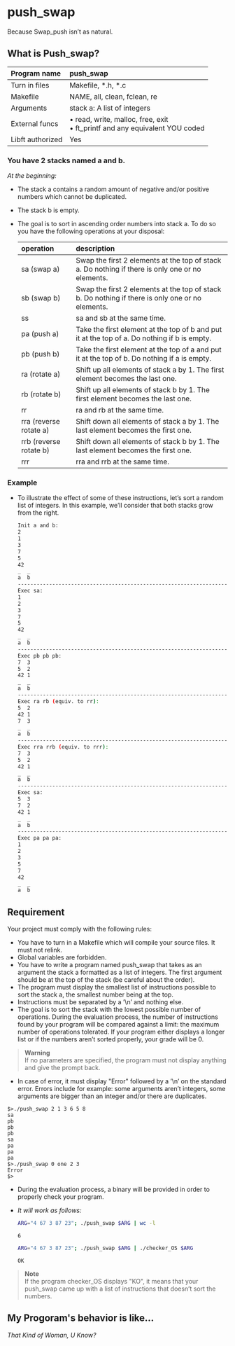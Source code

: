 # push_swap
Because Swap_push isn’t as natural.

## What is Push_swap?

Program name | push_swap
:----------- | :--------
Turn in files | Makefile, *.h, *.c
Makefile | NAME, all, clean, fclean, re
Arguments | stack a: A list of integers
External funcs | • read, write, malloc, free, exit<br>• ft_printf and any equivalent YOU coded
Libft authorized |  Yes

### You have 2 stacks named a and b.
_At the beginning:_
* The stack a contains a random amount of negative and/or positive numbers
which cannot be duplicated.
* The stack b is empty.
* The goal is to sort in ascending order numbers into stack a. To do so you have the following operations at your disposal:

	operation | description
	:-------- | :----------
	sa (swap a) | Swap the first 2 elements at the top of stack a. Do nothing if there is only one or no elements.
	sb (swap b) | Swap the first 2 elements at the top of stack b. Do nothing if there is only one or no elements.
	ss | sa and sb at the same time.
	pa (push a) | Take the first element at the top of b and put it at the top of a. Do nothing if b is empty.
	pb (push b) | Take the first element at the top of a and put it at the top of b. Do nothing if a is empty.
	ra (rotate a) | Shift up all elements of stack a by 1. The first element becomes the last one.
	rb (rotate b) | Shift up all elements of stack b by 1. The first element becomes the last one.
	rr | ra and rb at the same time.
	rra (reverse rotate a) | Shift down all elements of stack a by 1. The last element becomes the first one.
	rrb (reverse rotate b) | Shift down all elements of stack b by 1. The last element becomes the first one.
	rrr | rra and rrb at the same time.

### Example

* To illustrate the effect of some of these instructions, let’s sort a random list of integers. In this example, we’ll consider that both stacks grow from the right.
	```sh
	Init a and b:
	2
	1
	3
	7
	5
	42
	_  _
	a  b
	-------------------------------------------------------------------------------
	Exec sa:
	1
	2
	3
	7
	5
	42
	_  _
	a  b
	------------------------------------------------------------------------------------------------
	Exec pb pb pb:
	7  3
	5  2
	42 1
	_  _
	a  b
	------------------------------------------------------------------------------------------------
	Exec ra rb (equiv. to rr):
	5  2
	42 1
	7  3
	_  _
	a  b
	------------------------------------------------------------------------------------------------
	Exec rra rrb (equiv. to rrr):
	7  3
	5  2
	42 1
	_  _
	a  b
	------------------------------------------------------------------------------------------------
	Exec sa:
	5  3
	7  2
	42 1
	_  _
	a  b
	------------------------------------------------------------------------------------------------
	Exec pa pa pa:
	1
	2
	3
	5
	7
	42
	_  _
	a  b
	```

## Requirement

Your project must comply with the following rules:

* You have to turn in a Makefile which will compile your source files. It must not relink.
* Global variables are forbidden.
* You have to write a program named push_swap that takes as an argument the stack a formatted as a list of integers. The first argument should be at the top of the stack (be careful about the order).
* The program must display the smallest list of instructions possible to sort the stack a, the smallest number being at the top.
* Instructions must be separated by a ’\n’ and nothing else.
* The goal is to sort the stack with the lowest possible number of operations. During the evaluation process, the number of instructions found by your program will be compared against a limit: the maximum number of operations tolerated. If your program either displays a longer list or if the numbers aren’t sorted properly, your grade will be 0.
> **Warning**
><br>If no parameters are specified, the program must not display anything and give the prompt back.

* In case of error, it must display "Error" followed by a ’\n’ on the standard error. Errors include for example: some arguments aren’t integers, some arguments are bigger than an integer and/or there are duplicates.

```
$>./push_swap 2 1 3 6 5 8
sa
pb
pb
pb
sa
pa
pa
pa
$>./push_swap 0 one 2 3
Error
$>
```

* During the evaluation process, a binary will be provided in order to properly check your program.
* _It will work as follows:_

	```sh
	ARG="4 67 3 87 23"; ./push_swap $ARG | wc -l
	```
	```
	6
	```
	```sh
	ARG="4 67 3 87 23"; ./push_swap $ARG | ./checker_OS $ARG
	```
	```
	OK
	```

> **Note**
><br>If the program checker_OS displays "KO", it means that your push_swap came up with a list of instructions that doesn’t sort the numbers.

## My Progoram's behavior is like...

_That Kind of Woman, U Know?_
